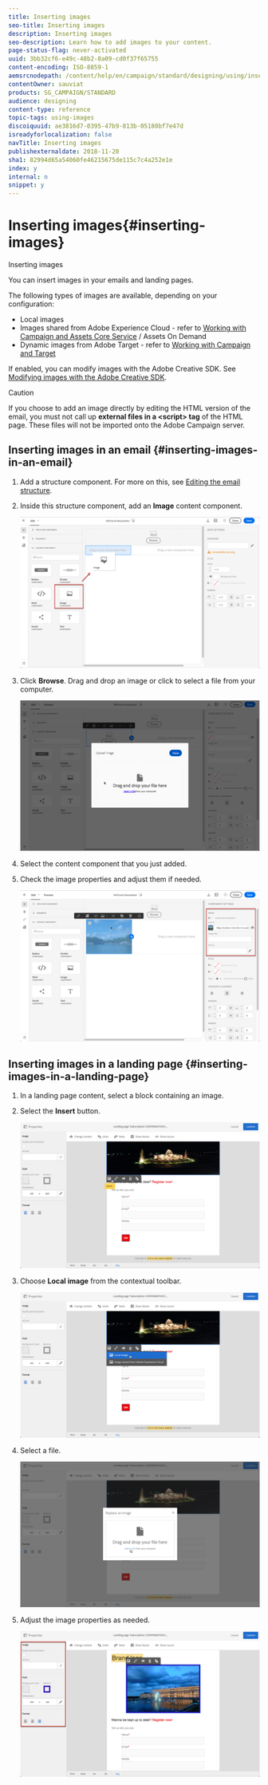 ```yaml
---
title: Inserting images
seo-title: Inserting images
description: Inserting images
seo-description: Learn how to add images to your content.
page-status-flag: never-activated
uuid: 3bb32cf6-e49c-48b2-8a09-cd0f37f65755
content-encoding: ISO-8859-1
aemsrcnodepath: /content/help/en/campaign/standard/designing/using/inserting-images
contentOwner: sauviat
products: SG_CAMPAIGN/STANDARD
audience: designing
content-type: reference
topic-tags: using-images
discoiquuid: ae3816d7-0395-47b9-813b-05180bf7e47d
isreadyforlocalization: false
navTitle: Inserting images
publishexternaldate: 2018-11-20
sha1: 82994d65a54060fe46215675de115c7c4a252e1e
index: y
internal: n
snippet: y
---
```


# Inserting images{#inserting-images}

Inserting images

You can insert images in your emails and landing pages.

The following types of images are available, depending on your configuration:

* Local images
* Images shared from Adobe Experience Cloud - refer to [Working with Campaign and Assets Core Service](../../integrating/using/working-with-campaign-and-assets-core-service.md) / Assets On Demand
* Dynamic images from Adobe Target - refer to [Working with Campaign and Target](../../integrating/using/about-campaign-target-integration.md)

If enabled, you can modify images with the Adobe Creative SDK. See [Modifying images with the Adobe Creative SDK](../../designing/using/modifying-images-with-the-adobe-creative-sdk.md).

>[!CAUTION]
>
>If you choose to add an image directly by editing the HTML version of the email, you must not call up **external files in a &lt;script&gt; tag** of the HTML page. These files will not be imported onto the Adobe Campaign server.

## Inserting images in an email {#inserting-images-in-an-email}

1. Add a structure component. For more on this, see [Editing the email structure](../../designing/using/defining-the-email-structure.md#editing-the-email-structure).
1. Inside this structure component, add an **Image** content component.

   ![](assets/des_insert_images_1.png)

1. Click **Browse**. Drag and drop an image or click to select a file from your computer.

   ![](assets/des_insert_images_2.png)

1. Select the content component that you just added.
1. Check the image properties and adjust them if needed.

   ![](assets/des_insert_images_3.png)

## Inserting images in a landing page {#inserting-images-in-a-landing-page}

1. In a landing page content, select a block containing an image.
1. Select the **Insert** button.

   ![](assets/des_insert_images_LP_1.png)

1. Choose **Local image** from the contextual toolbar.

   ![](assets/des_insert_images_LP_2.png)

1. Select a file.

   ![](assets/des_insert_images_LP_3.png)

1. Adjust the image properties as needed.

   ![](assets/des_insert_images_LP_4.png)

